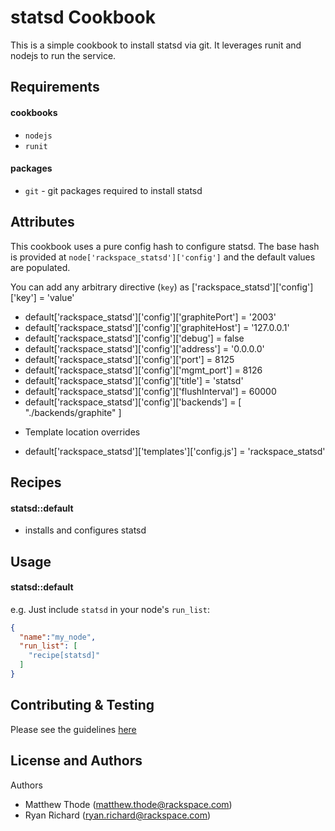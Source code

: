 statsd Cookbook
===============
This is a simple cookbook to install statsd via git. It leverages runit and nodejs to run the service.

Requirements
------------
#### cookbooks
- `nodejs`
- `runit`

#### packages
- `git` - git packages required to install statsd

Attributes
----------
This cookbook uses a pure config hash to configure statsd. The base hash is provided at `node['rackspace_statsd']['config']` and the default values are populated.

You can add any arbitrary directive (`key`) as ['rackspace_statsd']['config']['key'] = 'value'

- default['rackspace_statsd']['config']['graphitePort'] = '2003'
- default['rackspace_statsd']['config']['graphiteHost'] = '127.0.0.1'
- default['rackspace_statsd']['config']['debug'] = false
- default['rackspace_statsd']['config']['address'] = '0.0.0.0'
- default['rackspace_statsd']['config']['port'] = 8125
- default['rackspace_statsd']['config']['mgmt_port'] = 8126
- default['rackspace_statsd']['config']['title'] = 'statsd'
- default['rackspace_statsd']['config']['flushInterval'] = 60000
- default['rackspace_statsd']['config']['backends'] = [ "./backends/graphite" ]

* Template location overrides
- default['rackspace_statsd']['templates']['config.js'] = 'rackspace_statsd'


Recipes
-------
#### statsd::default
- installs and configures statsd

Usage
-----
#### statsd::default

e.g.
Just include `statsd` in your node's `run_list`:

```json
{
  "name":"my_node",
  "run_list": [
    "recipe[statsd]"
  ]
}
```

Contributing & Testing
----------------------
Please see the guidelines [here](https://github.com/rackspace-cookbooks/contributing/blob/master/CONTRIBUTING.md)

License and Authors
-------------------
Authors
- Matthew Thode (<matthew.thode@rackspace.com>)
- Ryan Richard (<ryan.richard@rackspace.com>)
